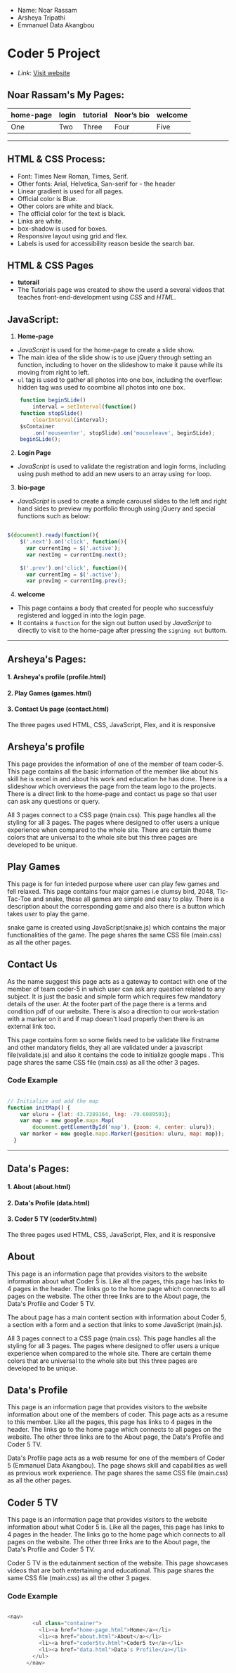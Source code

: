 - Name: Noar Rassam
- Arsheya Tripathi
- Emmanuel Data Akangbou

# Coder 5 Project

- _Link_: [Visit website](https://noarrassam.github.io/ "Coder 5")

## Noar Rassam's My Pages:
|home-page|login|tutorial|Noor’s bio|welcome|
|-------- |---- |------- |--------- |-------|
|One      |Two  |Three   |Four      |Five   | 

***

## HTML & CSS Process:

- Font: Times New Roman, Times, Serif.
- Other fonts: Arial, Helvetica, San-serif for - the header
- Linear gradient is used for all pages.
- Official color is Blue.
- Other colors are white and black.
- The official color for the text is black.
- Links are white.
- box-shadow is used for boxes.
- Responsive layout using grid and flex.
- Labels is used for accessibility reason beside the search bar.

## HTML & CSS Pages
- **tutorail**
- The Tutorials page was created to show the userd a several videos that teaches front-end-development using _CSS_ and _HTML_.

## JavaScript:

1. **Home-page**
- _JavaScript_ is used for the home-page to create a slide show.
- The main idea of the slide show is to use jQuery through setting an function, including to hover on the slideshow to make it pause while its moving from right to left.
- `ul` tag is used to gather all photos into one box, including the overflow: hidden tag was used to coombine all photos into one box.

```javaScript
    function beginSLide()
        interval = setInterval(function()
    function stopSlide()
        clearInterval(interval);
    $sContainer
        .on('mouseenter', stopSlide).on('mouseleave', beginSLide);
    beginSLide();

```
    

2. **Login Page**
- _JavaScript_ is used to validate the registration and login forms, including using push method to add an new users to an array using `for` loop.

3. **bio-page**
- _JavaScript_ is used to create a simple carousel slides to the left and right hand sides to preview my portfolio through using jQuery and special functions such as below:

```javaScript

$(document).ready(function(){
    $('.next').on('click', function(){
      var currentImg = $('.active');
      var nextImg = currentImg.next();
  
    $('.prev').on('click', function(){
      var currentImg = $('.active');
      var prevImg = currentImg.prev();
```
4. **welcome**
- This page contains a body that created for people who successfuly registered and logged in into the login page.
- It contains a `function` for the sign out button used by _JavaScript_ to directly to visit to the home-page after pressing the `signing out` buttom. 

***


## Arsheya's Pages:

#### 1. Arsheya's profile  (profile.html)

#### 2. Play Games (games.html)

#### 3. Contact Us page (contact.html)

The three pages used HTML, CSS, JavaScript, Flex, and it is responsive

## Arsheya's profile

This page provides the information of one of the member of team coder-5. This page contains all the basic information of the member like about his skill he is excel in and about his work and education he has done. There is a slideshow which overviews the page from the team logo to the projects. There is a direct link to the home-page and contact us page so that user can ask any questions or query.

All 3 pages connect to a CSS page (main.css). This page handles all the styling for all 3 pages. The pages where designed to offer users a unique experience when compared to the whole site. There are certain theme colors that are universal to the whole site but this three pages are developed to be unique.

## Play Games

This page is for fun inteded purpose where user can play few games and fell relaxed. This page contains four major games i.e clumsy bird, 2048, Tic-Tac-Toe and snake, these all games are simple and easy to play. There is a description about the corresponding game and also there is a button which takes user to play the game.

snake game is created using JavaScript(snake.js) which contains the major functionalities of the game. The page shares the same CSS file (main.css) as all the other pages.

## Contact Us

As the name suggest this page acts as a gateway to contact with one of the member of team coder-5 in which user can ask any question related to any subject. It is just the basic and simple form which requires few mandatory details of the user. At the footer part of the page there is a terms and condition pdf of our website. There is also a direction to our work-station with a marker on it and if map doesn't load properly then there is an external link too.

This page contains form so some fields need to be validate like firstname and other mandatory fields, they all are validated under a javascript file(validate.js) and also it contains the code to initialize google maps . This page shares the same CSS file (main.css) as all the other 3 pages.

### Code Example

```JavaScript

// Initialize and add the map
function initMap() {
    var uluru = {lat: 43.7289164, lng: -79.6089591};
    var map = new google.maps.Map(
        document.getElementById('map'), {zoom: 4, center: uluru});
    var marker = new google.maps.Marker({position: uluru, map: map});
  }


```

***

## Data's Pages:

#### 1. About (about.html)

#### 2. Data's Profile (data.html)

#### 3. Coder 5 TV (coder5tv.html)

The three pages used HTML, CSS, JavaScript, Flex, and it is responsive

## About

This page is an information page that provides visitors to the website information about what Coder 5 is. Like all the pages, this page has links to 4 pages in the header. The links go to the home page which connects to all pages on the website. The other three links are to the About page, the Data's Profile and Coder 5 TV.

The about page has a main content section with information about Coder 5, a section with a form and a section that links to some JavaScript (main.js).

All 3 pages connect to a CSS page (main.css). This page handles all the styling for all 3 pages. The pages where designed to offer users a unique experience when compared to the whole site. There are certain theme colors that are universal to the whole site but this three pages are developed to be unique.

## Data's Profile

This page is an information page that provides visitors to the website information about one of the members of coder. This page acts as a resume to this member. Like all the pages, this page has links to 4 pages in the header. The links go to the home page which connects to all pages on the website. The other three links are to the About page, the Data's Profile and Coder 5 TV.

Data's Profile page acts as a web resume for one of the members of Coder 5 (Emmanuel Data Akangbou). The page shows skill and capabilities as well as previous work experience. The page shares the same CSS file (main.css) as all the other pages.

## Coder 5 TV

This page is an information page that provides visitors to the website information about what Coder 5 is. Like all the pages, this page has links to 4 pages in the header. The links go to the home page which connects to all pages on the website. The other three links are to the About page, the Data's Profile and Coder 5 TV.

Coder 5 TV is the edutainment section of the website. This page showcases videos that are both entertaining and educational. This page shares the same CSS file (main.css) as all the other 3 pages.

### Code Example

```JavaScript

<nav>
        <ul class="container">
          <li><a href="home-page.html">Home</a></li>
          <li><a href="about.html">About</a></li>
          <li><a href="coder5tv.html">Coder5 tv</a></li>
          <li><a href="data.html">Data's Profile</a></li>
        </ul>
      </nav>


```